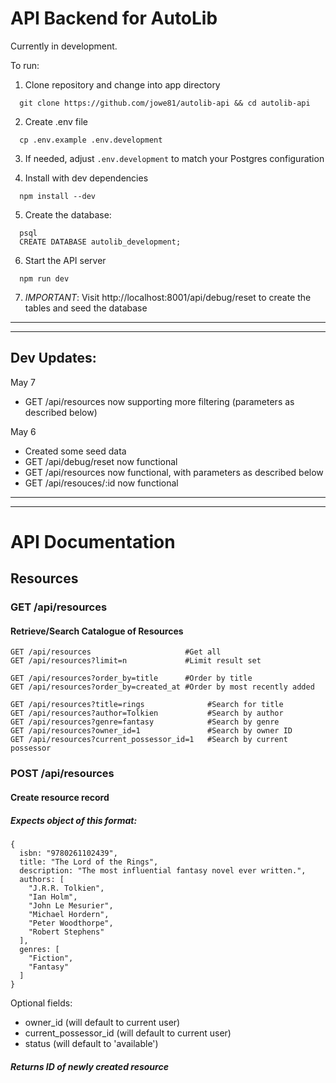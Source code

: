 # API Backend for AutoLib
Currently in development.

To run:
1. Clone repository and change into app directory
```
  git clone https://github.com/jowe81/autolib-api && cd autolib-api
```
2. Create .env file
```
  cp .env.example .env.development
```

3. If needed, adjust ```.env.development``` to match your Postgres configuration

4. Install with dev dependencies
```
  npm install --dev
```

5. Create the database:
```
  psql
  CREATE DATABASE autolib_development;
```

6. Start the API server
```
  npm run dev
```

7. _IMPORTANT_: Visit http://localhost:8001/api/debug/reset to create the tables and seed the database

---
---
## Dev Updates:
May 7
- GET /api/resources now supporting more filtering (parameters as described below)

May 6
- Created some seed data 
- GET /api/debug/reset now functional
- GET /api/resources now functional, with parameters as described below
- GET /api/resouces/:id now functional

---
---

# API Documentation
## Resources

### GET /api/resources
#### Retrieve/Search Catalogue of Resources
```
GET /api/resources                     #Get all
GET /api/resources?limit=n             #Limit result set

GET /api/resources?order_by=title      #Order by title
GET /api/resources?order_by=created_at #Order by most recently added

GET /api/resources?title=rings              #Search for title
GET /api/resources?author=Tolkien           #Search by author
GET /api/resources?genre=fantasy            #Search by genre
GET /api/resources?owner_id=1               #Search by owner ID
GET /api/resources?current_possessor_id=1   #Search by current possessor
```

### POST /api/resources 
#### Create resource record

##### Expects object of this format:
```
{
  isbn: "9780261102439",
  title: "The Lord of the Rings",
  description: "The most influential fantasy novel ever written.",
  authors: [
    "J.R.R. Tolkien",
    "Ian Holm",
    "John Le Mesurier",
    "Michael Hordern",
    "Peter Woodthorpe",
    "Robert Stephens"
  ],
  genres: [ 
    "Fiction",
    "Fantasy"
  ]
}

```
Optional fields:
- owner_id (will default to current user)
- current_possessor_id (will default to current user)
- status (will default to 'available')

##### Returns ID of newly created resource